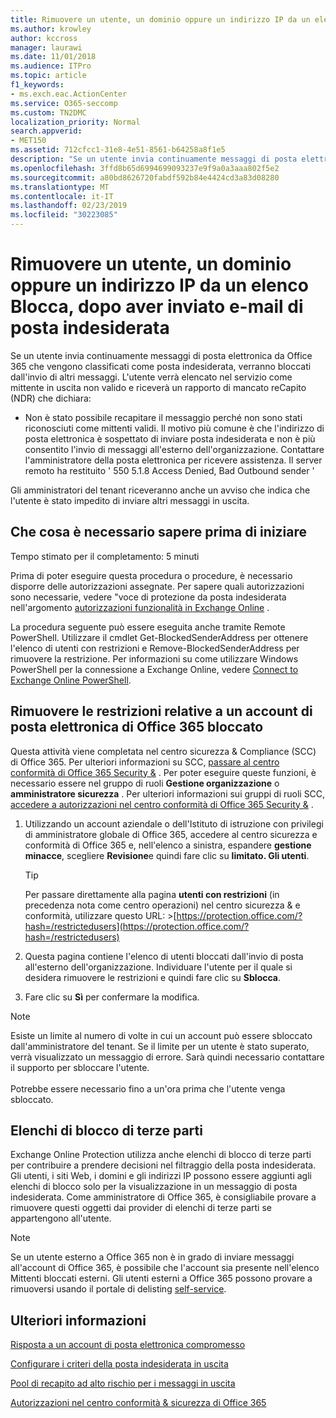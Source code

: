 ```yaml
---
title: Rimuovere un utente, un dominio oppure un indirizzo IP da un elenco Blocca, dopo aver inviato e-mail di posta indesiderata
ms.author: krowley
author: kccross
manager: laurawi
ms.date: 11/01/2018
ms.audience: ITPro
ms.topic: article
f1_keywords:
- ms.exch.eac.ActionCenter
ms.service: O365-seccomp
ms.custom: TN2DMC
localization_priority: Normal
search.appverid:
- MET150
ms.assetid: 712cfcc1-31e8-4e51-8561-b64258a8f1e5
description: "Se un utente invia continuamente messaggi di posta elettronica da Office 365 che vengono classificati come posta indesiderata, l'invio di messaggi da tale utente verrà bloccato. "
ms.openlocfilehash: 3ffd8b65d6994699093237e9f9a0a3aaa802f5e2
ms.sourcegitcommit: a80bd8626720fabdf592b84e4424cd3a83d08280
ms.translationtype: MT
ms.contentlocale: it-IT
ms.lasthandoff: 02/23/2019
ms.locfileid: "30223085"
---
```

# <a name="removing-a-user-domain-or-ip-address-from-a-block-list-after-sending-spam-email"></a>Rimuovere un utente, un dominio oppure un indirizzo IP da un elenco Blocca, dopo aver inviato e-mail di posta indesiderata

Se un utente invia continuamente messaggi di posta elettronica da Office 365 che vengono classificati come posta indesiderata, verranno bloccati dall'invio di altri messaggi. L'utente verrà elencato nel servizio come mittente in uscita non valido e riceverà un rapporto di mancato reCapito (NDR) che dichiara:

- Non è stato possibile recapitare il messaggio perché non sono stati riconosciuti come mittenti validi. Il motivo più comune è che l'indirizzo di posta elettronica è sospettato di inviare posta indesiderata e non è più consentito l'invio di messaggi all'esterno dell'organizzazione. Contattare l'amministratore della posta elettronica per ricevere assistenza.  Il server remoto ha restituito ' 550 5.1.8 Access Denied, Bad Outbound sender '

Gli amministratori del tenant riceveranno anche un avviso che indica che l'utente è stato impedito di inviare altri messaggi in uscita.

## <a name="what-do-you-need-to-know-before-you-begin"></a>Che cosa è necessario sapere prima di iniziare
<a name="sectionSection0"> </a>

Tempo stimato per il completamento: 5 minuti
  
Prima di poter eseguire questa procedura o procedure, è necessario disporre delle autorizzazioni assegnate. Per sapere quali autorizzazioni sono necessarie, vedere "voce di protezione da posta indesiderata nell'argomento [autorizzazioni funzionalità in Exchange Online](http://technet.microsoft.com/library/15073ce1-0917-403b-8839-02a2ebc96e16.aspx) .

La procedura seguente può essere eseguita anche tramite Remote PowerShell. Utilizzare il cmdlet Get-BlockedSenderAddress per ottenere l'elenco di utenti con restrizioni e Remove-BlockedSenderAddress per rimuovere la restrizione. Per informazioni su come utilizzare Windows PowerShell per la connessione a Exchange Online, vedere [Connect to Exchange Online PowerShell](https://go.microsoft.com/fwlink/p/?linkid=396554).

## <a name="remove-restrictions-for-a-blocked-office-365-email-account"></a>Rimuovere le restrizioni relative a un account di posta elettronica di Office 365 bloccato

Questa attività viene completata nel centro sicurezza & Compliance (SCC) di Office 365. Per ulteriori informazioni su SCC, [passare al centro conformità di Office 365 Security &](go-to-the-securitycompliance-center.md) . Per poter eseguire queste funzioni, è necessario essere nel gruppo di ruoli **Gestione organizzazione** o **amministratore sicurezza** . Per ulteriori informazioni sui gruppi di ruoli SCC, [accedere a autorizzazioni nel centro conformità di Office 365 Security &](permissions-in-the-security-and-compliance-center.md) .

1. Utilizzando un account aziendale o dell'Istituto di istruzione con privilegi di amministratore globale di Office 365, accedere al centro sicurezza e conformità di Office 365 e, nell'elenco a sinistra, espandere **gestione minacce**, scegliere **Revisione**e quindi fare clic su **limitato. Gli utenti**.
    
    > [!TIP]
    > Per passare direttamente alla pagina **utenti con restrizioni** (in precedenza nota come centro operazioni) nel centro sicurezza &amp; e conformità, utilizzare questo URL: >[https://protection.office.com/?hash=/restrictedusers](https://protection.office.com/?hash=/restrictedusers)

2. Questa pagina contiene l'elenco di utenti bloccati dall'invio di posta all'esterno dell'organizzazione.  Individuare l'utente per il quale si desidera rimuovere le restrizioni e quindi fare clic su **Sblocca**.

3. Fare clic su **Sì** per confermare la modifica. 
    
> [!NOTE]
> Esiste un limite al numero di volte in cui un account può essere sbloccato dall'amministratore del tenant. Se il limite per un utente è stato superato, verrà visualizzato un messaggio di errore. Sarà quindi necessario contattare il supporto per sbloccare l'utente.<br/><br/> Potrebbe essere necessario fino a un'ora prima che l'utente venga sbloccato.
  
## <a name="third-party-block-lists"></a>Elenchi di blocco di terze parti

Exchange Online Protection utilizza anche elenchi di blocco di terze parti per contribuire a prendere decisioni nel filtraggio della posta indesiderata. Gli utenti, i siti Web, i domini e gli indirizzi IP possono essere aggiunti agli elenchi di blocco solo per la visualizzazione in un messaggio di posta indesiderata. Come amministratore di Office 365, è consigliabile provare a rimuovere questi oggetti dai provider di elenchi di terze parti se appartengono all'utente.

> [!NOTE]
> Se un utente esterno a Office 365 non è in grado di inviare messaggi all'account di Office 365, è possibile che l'account sia presente nell'elenco Mittenti bloccati esterni. Gli utenti esterni a Office 365 possono provare a rimuoversi usando il portale di delisting [self-service](https://docs.microsoft.com/en-us/office365/SecurityCompliance/use-the-delist-portal-to-remove-yourself-from-the-office-365-blocked-senders-lis). 

## <a name="for-more-information"></a>Ulteriori informazioni

[Risposta a un account di posta elettronica compromesso](responding-to-a-compromised-email-account.md)

[Configurare i criteri della posta indesiderata in uscita](configure-the-outbound-spam-policy.md)
  
[Pool di recapito ad alto rischio per i messaggi in uscita](high-risk-delivery-pool-for-outbound-messages.md)

[Autorizzazioni nel centro conformità & sicurezza di Office 365](permissions-in-the-security-and-compliance-center.md)

  

